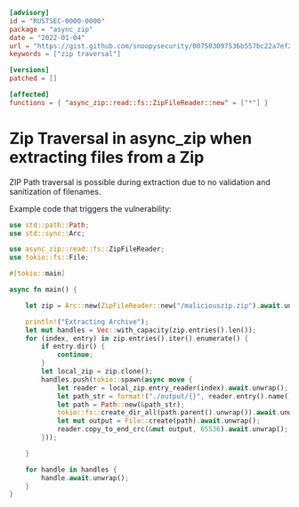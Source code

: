 ```toml
[advisory]
id = "RUSTSEC-0000-0000"
package = "async_zip"
date = "2022-01-04"
url = "https://gist.github.com/snoopysecurity/007503097536b557bc22a7ef24f4d11d"
keywords = ["zip traversal"]

[versions]
patched = []

[affected]
functions = { "async_zip::read::fs::ZipFileReader::new" = ["*"] }
```

# Zip Traversal in async_zip when extracting files from a Zip

ZIP Path traversal is possible during extraction due to no validation and sanitization of filenames.

Example code that triggers the vulnerability:

```rust
use std::path::Path;
use std::sync::Arc;

use async_zip::read::fs::ZipFileReader;
use tokio::fs::File;

#[tokio::main]

async fn main() {

    let zip = Arc::new(ZipFileReader::new("/maliciouszip.zip").await.unwrap());

    println!("Extracting Archive");
    let mut handles = Vec::with_capacity(zip.entries().len());
    for (index, entry) in zip.entries().iter().enumerate() {
        if entry.dir() {
            continue;
        }
        let local_zip = zip.clone();
        handles.push(tokio::spawn(async move {
            let reader = local_zip.entry_reader(index).await.unwrap();
            let path_str = format!("./output/{}", reader.entry().name());
            let path = Path::new(&path_str);
            tokio::fs::create_dir_all(path.parent().unwrap()).await.unwrap();
            let mut output = File::create(path).await.unwrap();
            reader.copy_to_end_crc(&mut output, 65536).await.unwrap();
        }));

    }

    for handle in handles {
        handle.await.unwrap();
    }
}
```
